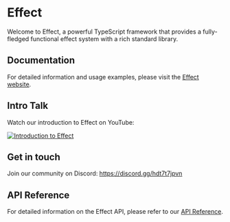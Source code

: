 # Effect

Welcome to Effect, a powerful TypeScript framework that provides a fully-fledged functional effect system with a rich standard library.

## Documentation

For detailed information and usage examples, please visit the [Effect website](https://www.effect.website/).

## Intro Talk

Watch our introduction to Effect on YouTube:

[![Introduction to Effect](https://img.youtube.com/vi/zrNr3JVUc8I/maxresdefault.jpg)](https://youtu.be/zrNr3JVUc8I)

## Get in touch

Join our community on Discord: https://discord.gg/hdt7t7jpvn

## API Reference

For detailed information on the Effect API, please refer to our [API Reference](https://effect-ts.github.io/effect/).
